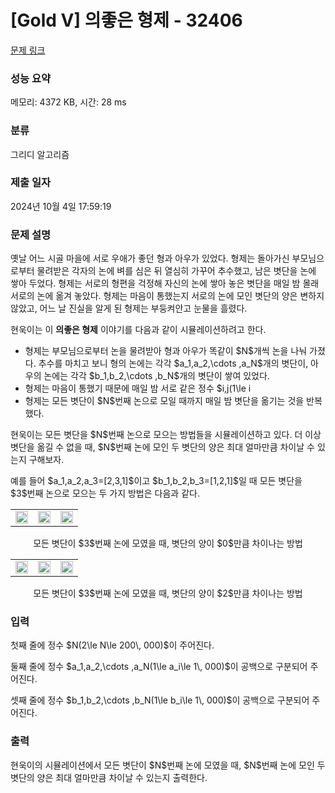 # [Gold V] 의좋은 형제 - 32406 

[문제 링크](https://www.acmicpc.net/problem/32406) 

### 성능 요약

메모리: 4372 KB, 시간: 28 ms

### 분류

그리디 알고리즘

### 제출 일자

2024년 10월 4일 17:59:19

### 문제 설명

<p>옛날 어느 시골 마을에 서로 우애가 좋던 형과 아우가 있었다. 형제는 돌아가신 부모님으로부터 물려받은 각자의 논에 벼를 심은 뒤 열심히 가꾸어 추수했고, 남은 볏단을 논에 쌓아 두었다. 형제는 서로의 형편을 걱정해 자신의 논에 쌓아 놓은 볏단을 매일 밤 몰래 서로의 논에 옮겨 놓았다. 형제는 마음이 통했는지 서로의 논에 모인 볏단의 양은 변하지 않았고, 어느 날 진실을 알게 된 형제는 부둥켜안고 눈물을 흘렸다.</p>

<p>현욱이는 이 <strong>의좋은 형제</strong> 이야기를 다음과 같이 시뮬레이션하려고 한다.</p>

<ul>
	<li>형제는 부모님으로부터 논을 물려받아 형과 아우가 똑같이 $N$개씩 논을 나눠 가졌다. 추수를 마치고 보니 형의 논에는 각각 $a_1,a_2,\cdots ,a_N$개의 볏단이, 아우의 논에는 각각 $b_1,b_2,\cdots ,b_N$개의 볏단이 쌓여 있었다.</li>
	<li>형제는 마음이 통했기 때문에 매일 밤 서로 같은 정수 $i,j(1\le i<j\le N)$를 정해서 자신의 $i$번째 논의 볏단을 상대의 $j$번째 논에 옮겨 놓았다. 볏단을 옮기기 전에 형제의 $i,j$번째 논에는 아직 볏단이 쌓여 있어야 한다.</li>
	<li>형제는 모든 볏단이 $N$번째 논으로 모일 때까지 매일 밤 볏단을 옮기는 것을 반복했다.</li>
</ul>

<p>현욱이는 모든 볏단을 $N$번째 논으로 모으는 방법들을 시뮬레이션하고 있다. 더 이상 볏단을 옮길 수 없을 때, $N$번째 논에 모인 두 볏단의 양은 최대 얼마만큼 차이날 수 있는지 구해보자.</p>

<p>예를 들어 $a_1,a_2,a_3=[2,3,1]$이고 $b_1,b_2,b_3=[1,2,1]$일 때 모든 볏단을 $3$번째 논으로 모으는 두 가지 방법은 다음과 같다.</p>

<table align="center" border="0" cellpadding="1" cellspacing="1" class="table table-bordered" style="max-width: 800px; width:100%" summary="모든 볏단이 3번째 논에 모였을 때, 볏단의 양이 0만큼 차이나는 방법">
	<tbody>
		<tr>
			<td style="text-align: center;"><img alt="" src="" style="height: auto; width: 100%;"></td>
			<td style="text-align: center;"><img alt="" src="" style="height: auto; width: 100%;"></td>
			<td style="text-align: center;"><img alt="" src="" style="height: auto; width: 100%;"></td>
		</tr>
	</tbody>
</table>

<p style="text-align: center;">모든 볏단이 $3$번째 논에 모였을 때, 볏단의 양이 $0$만큼 차이나는 방법</p>

<table align="center" border="0" cellpadding="1" cellspacing="1" class="table table-bordered" style="max-width: 800px; width:100%" summary="모든 볏단이  3번째 논에 모였을 때, 볏단의 양이  2만큼 차이나는 방법">
	<tbody>
		<tr>
			<td><img alt="" src="" style="height: auto; width: 100%;"></td>
			<td><img alt="" src="" style="height: auto; width: 100%;"></td>
			<td><img alt="" src="" style="height: auto; width: 100%;"></td>
		</tr>
	</tbody>
</table>

<p style="text-align: center;">모든 볏단이 $3$번째 논에 모였을 때, 볏단의 양이 $2$만큼 차이나는 방법</p>

### 입력 

 <p>첫째 줄에 정수 $N(2\le N\le 200\, 000)$이 주어진다.</p>

<p>둘째 줄에 정수 $a_1,a_2,\cdots ,a_N(1\le a_i\le 1\, 000)$이 공백으로 구분되어 주어진다.</p>

<p>셋째 줄에 정수 $b_1,b_2,\cdots ,b_N(1\le b_i\le 1\, 000)$이 공백으로 구분되어 주어진다.</p>

### 출력 

 <p>현욱이의 시뮬레이션에서 모든 볏단이 $N$번째 논에 모였을 때, $N$번째 논에 모인 두 볏단의 양은 최대 얼마만큼 차이날 수 있는지 출력한다.</p>

